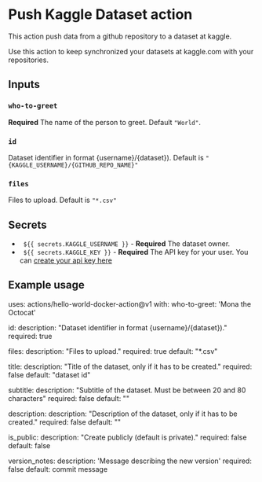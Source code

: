 # Push Kaggle Dataset action

This action push data from a github repository to a dataset at kaggle.

Use this action to keep synchronized your datasets at kaggle.com with your repositories.

## Inputs

### `who-to-greet`

**Required** The name of the person to greet. Default `"World"`.

### `id`

Dataset identifier in format {username}/{dataset}). Default is `"{KAGGLE_USERNAME}/{GITHUB_REPO_NAME}"`

### `files`

Files to upload. Default is `"*.csv"`




## Secrets

- ` ${{ secrets.KAGGLE_USERNAME }}` - **Required** The dataset owner.
- ` ${{ secrets.KAGGLE_KEY }}` - **Required** The API key for your user. You can [create your api key here](https://www.kaggle.com/account)   

## Example usage

uses: actions/hello-world-docker-action@v1
with:
  who-to-greet: 'Mona the Octocat'



  id:
    description: "Dataset identifier in format {username}/{dataset})."
    required: true

  files:
    description: "Files to upload."
    required: true
    default: "*.csv"

  title:
    description: "Title of the dataset, only if it has to be created."
    required: false
    default: "dataset id"

  subtitle:
    description: "Subtitle of the dataset. Must be between 20 and 80 characters"
    required: false
    default: ""

  description:
    description: "Description of the dataset, only if it has to be created."
    required: false
    default: ""

  is_public:
    description: "Create publicly (default is private)."
    required: false
    default: false

  version_notes:
    description: 'Message describing the new version'
    required: false
    default: commit message
